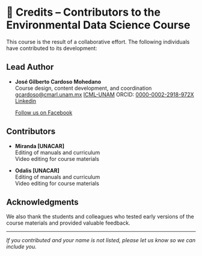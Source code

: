 # 🙌 Credits – Contributors to the Environmental Data Science Course

This course is the result of a collaborative effort. The following individuals have contributed to its development:

## Lead Author

- **José Gilberto Cardoso Mohedano**  
  Course design, content development, and coordination  
  [gcardoso@cmarl.unam.mx](mailto:gcardoso@cmarl.unam.mx)
  [ICML-UNAM](http://tiny.cc/gcardoso)
  ORCID: [0000-0002-2918-972X](https://orcid.org/0000-0002-2918-972X)
  [Linkedin](www.linkedin.com/in/gilbertocardosom)

  [Follow us on Facebook](https://www.facebook.com/share/16PGf94Qd7/)


## Contributors

- **Miranda [UNACAR]**  
  Editing of manuals and curriculum  
  Video editing for course materials

- **Odalis [UNACAR]**  
  Editing of manuals and curriculum  
  Video editing for course materials

## Acknowledgments

We also thank the students and colleagues who tested early versions of the course materials and provided valuable feedback.

---

_If you contributed and your name is not listed, please let us know so we can include you._